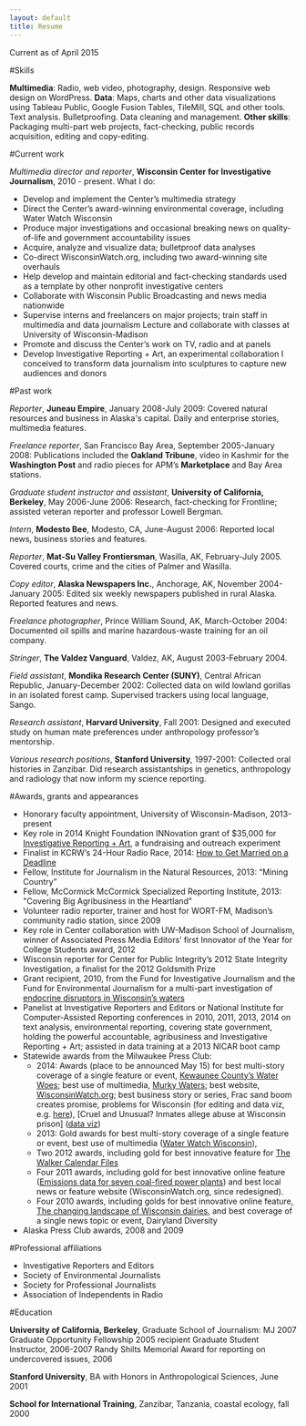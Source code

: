 ```yaml
---
layout: default
title: Resume
---
```

Current as of April 2015

#Skills 

**Multimedia**: Radio, web video, photography, design. Responsive web design on WordPress.
**Data**: Maps, charts and other data visualizations using Tableau Public, Google Fusion Tables, TileMill, SQL and other tools. Text analysis. Bulletproofing. Data cleaning and management. **Other skills**: Packaging multi-part web projects, fact-checking, public records acquisition, editing and copy-editing.


#Current work

*Multimedia director and reporter*, **Wisconsin Center for Investigative Journalism**, 2010 - present. What I do:  

* Develop and implement the Center’s multimedia strategy
* Direct the Center’s award-winning environmental coverage, including Water Watch Wisconsin
* Produce major investigations and occasional breaking news on quality-of-life and government accountability issues
* Acquire, analyze and visualize data; bulletproof data analyses
* Co-direct WisconsinWatch.org, including two award-winning site overhauls
* Help develop and maintain editorial and fact-checking standards used as a template by other nonprofit investigative centers
* Collaborate with Wisconsin Public Broadcasting and news media nationwide
* Supervise interns and freelancers on major projects; train staff in multimedia and data journalism
Lecture and collaborate with classes at University of Wisconsin-Madison
* Promote and discuss the Center’s work on TV, radio and at panels
* Develop Investigative Reporting + Art, an experimental collaboration I conceived to transform data journalism into sculptures to capture new audiences and donors

#Past work

*Reporter*, **Juneau Empire**, January 2008-July 2009: Covered natural resources and business in Alaska's capital. Daily and enterprise stories, multimedia features.

*Freelance reporter*, San Francisco Bay Area, September 2005-January 2008: Publications included the **Oakland Tribune**, video in Kashmir for the **Washington Post** and radio pieces for APM’s **Marketplace** and Bay Area stations.
 
*Graduate student instructor and assistant*, **University of California, Berkeley**, May 2006-June 2006: Research, fact-checking for Frontline; assisted veteran reporter and professor Lowell Bergman.
 
*Intern*, **Modesto Bee**, Modesto, CA, June-August 2006: Reported local news, business stories and features.
 
*Reporter*, **Mat-Su Valley Frontiersman**, Wasilla, AK, February-July 2005. Covered courts, crime and the cities of Palmer and Wasilla.
 
*Copy editor*, **Alaska Newspapers Inc.**, Anchorage, AK, November 2004-January 2005: Edited six weekly newspapers published in rural Alaska. Reported features and news.
 
*Freelance photographer*, Prince William Sound, AK, March-October 2004: Documented oil spills and marine hazardous-waste training for an oil company.
 
*Stringer*, **The Valdez Vanguard**, Valdez, AK, August 2003-February 2004. 

*Field assistant*, **Mondika Research Center (SUNY)**, Central African Republic, January-December 2002: Collected data on wild lowland gorillas in an isolated forest camp. Supervised trackers using local language, Sango.
 
*Research assistant*, **Harvard University**, Fall 2001: Designed and executed study on human mate preferences under anthropology professor’s mentorship.
 
*Various research positions*, **Stanford University**, 1997-2001: Collected oral histories in Zanzibar. Did research assistantships in genetics, anthropology and radiology that now inform my science reporting.
 
#Awards, grants and appearances

* Honorary faculty appointment, University of Wisconsin-Madison, 2013-present
* Key role in 2014 Knight Foundation INNovation grant of $35,000 for [Investigative Reporting + Art](http://wisconsinwatch.org/2014/10/center-awarded-35000-from-knight-supported-innovation-fund-to-translate-investigative-reporting-into-art-explore-new-audiences-and-profit/), a fundraising and outreach experiment
* Finalist in KCRW’s 24-Hour Radio Race, 2014: [How to Get Married on a Deadline](https://soundcloud.com/jkhrpr/jake-harper-kate-golden-how-to-get-married-on-a-deadline)
* Fellow, Institute for Journalism in the Natural Resources, 2013: “Mining Country”
* Fellow, McCormick McCormick Specialized Reporting Institute, 2013: "Covering Big Agribusiness in the Heartland"
* Volunteer radio reporter, trainer and host for WORT-FM, Madison’s community radio station, since 2009
* Key role in Center collaboration with UW-Madison School of Journalism, winner of Associated Press Media Editors’ first Innovator of the Year for College Students award, 2012
* Wisconsin reporter for Center for Public Integrity’s 2012 State Integrity Investigation, a finalist for the 2012 Goldsmith Prize
* Grant recipient, 2010, from the Fund for Investigative Journalism and the Fund for Environmental Journalism for a multi-part investigation of [endocrine disruptors in Wisconsin’s waters](http://wisconsinwatch.org/series/endocrine-disruptors)
* Panelist at Investigative Reporters and Editors or National Institute for Computer-Assisted Reporting conferences in 2010, 2011, 2013, 2014 on text analysis, environmental reporting, covering state government, holding the powerful accountable, agribusiness and Investigative Reporting + Art; assisted in data training at a 2013 NICAR boot camp
* Statewide awards from the Milwaukee Press Club: 
  - 2014: Awards (place to be announced May 15) for best multi-story coverage of a single feature or event, [Kewaunee County’s Water Woes](http://wisconsinwatch.org/?s=kewaunee+water); best use of multimedia, [Murky Waters](http://wisconsinwatch.org/series/murky-waters/); best website, [WisconsinWatch.org](http://wisconsinwatch.org/); best business story or series, Frac sand boom creates promise, problems for Wisconsin (for editing and data viz, e.g. [here](http://wisconsinwatch.org/2014/07/as-rail-moves-frac-sand-across-wisconsin-landscape-new-conflicts-emerge/)), [Cruel and Unusual? Inmates allege abuse at Wisconsin prison] ([data viz](http://wisconsinwatch.org/series/waupun-allegations/))
  - 2013: Gold awards for best multi-story coverage of a single feature or event, best use of multimedia ([Water Watch Wisconsin](http://wisconsinwatch.org/series/water-watch-wisconsin/)), 
  - Two 2012 awards, including gold for best innovative feature for [The Walker Calendar Files](http://wisconsinwatch.org/the-walker-calendar-files-overview/)
  - Four 2011 awards, including gold for best innovative online feature ([Emissions data for seven coal-fired power plants](http://www.wisconsinwatch.org/viz/visualization-emissions-data-for-seven-coal-fired-power-plants/)) and best local news or feature website (WisconsinWatch.org, since redesigned).
  - Four 2010 awards, including golds for best innovative online feature, [The changing landscape of Wisconsin dairies](http://www.wisconsinwatch.org/data/graphics-changes-in-dairyland/), and best coverage of a single news topic or event, Dairyland Diversity
* Alaska Press Club awards, 2008 and 2009


#Professional affiliations

* Investigative Reporters and Editors
* Society of Environmental Journalists
* Society for Professional Journalists
* Association of Independents in Radio

#Education

**University of California, Berkeley**, Graduate School of Journalism: MJ 2007 
Graduate Opportunity Fellowship 2005 recipient
Graduate Student Instructor, 2006-2007
Randy Shilts Memorial Award for reporting on undercovered issues, 2006
 
**Stanford University**, BA with Honors in Anthropological Sciences, June 2001 

**School for International Training**, Zanzibar, Tanzania, coastal ecology, fall 2000

